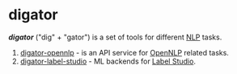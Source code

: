 # digator

***digator*** ("dig" + "gator") is a set of tools for different [NLP](https://en.wikipedia.org/wiki/Natural_language_processing) tasks.

1. [digator-opennlp](https://github.com/livelace/digator-opennlp) - is an API service for [OpenNLP](https://opennlp.apache.org/) related tasks.
2. [digator-label-studio](https://github.com/livelace/digator-label-studio) - ML backends for [Label Studio](https://github.com/heartexlabs/label-studio). 